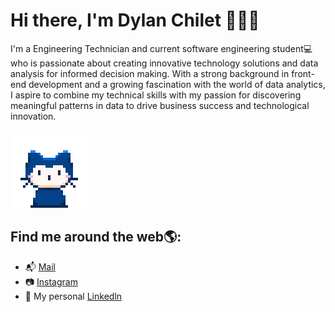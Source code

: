 # Hi there, I'm Dylan Chilet 👋👨‍💻
I'm a Engineering Technician and current software engineering student💻 who is passionate about creating innovative technology solutions and data analysis for informed decision making. With a strong background in front-end development and a growing fascination with the world of data analytics, I aspire to combine my technical skills with my passion for discovering meaningful patterns in data to drive business success and technological innovation.

![](https://github.com/TCHDyLaN/TCHDylaN/blob/main/mona-whisper.gif)
## **Find me around the web🌎:**

- 📬 [Mail](dylanchiletrock@hotmail.com)
- 📷 [Instagram](https://www.instagram.com/dylanch_222/)
- 💼 My personal [Linkedln](https://www.linkedin.com/in/dylan-alberto-chilet-astete/)
